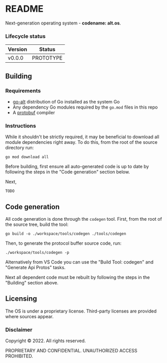 README
======

Next-generation operating system - **codename: alt.os**.

### Lifecycle status

Version        | Status
-------------- | ------
v0.0.0         | PROTOTYPE


## Building

### Requirements
* [go-alt](https://github.com/mrf-git/go-alt/blob/feature/initialPort/README-alt.md) distribution of Go installed as the system Go
* Any dependency Go modules required by the `go.mod` files in this repo
* A [protobuf](https://developers.google.com/protocol-buffers) compiler

### Instructions
While it shouldn't be strictly required, it may be beneficial to download all module dependencies right away. To do this, from the root of the source directory run:
```
go mod download all
```

Before building, first ensure all auto-generated code is up to date by following the steps in the "Code generation" section below.

Next,
```
TODO
```

## Code generation
All code generation is done through the `codegen` tool. First, from the root of the source tree, build the tool:
```
go build -o ./workspace/tools/codegen ./tools/codegen
```

Then, to generate the protocol buffer source code, run:
```
./workspace/tools/codegen -p
```

Alternatively from VS Code you can use the "Build Tool: codegen" and "Generate Api Protos" tasks.

Next all dependent code must be rebuilt by following the steps in the "Building" section above.

## Licensing

The OS is under a proprietary license. Third-party licenses are provided where sources appear.

### Disclaimer
Copyright © 2022. All rights reserved.

PROPRIETARY AND CONFIDENTIAL. UNAUTHORIZED ACCESS PROHIBITED.
